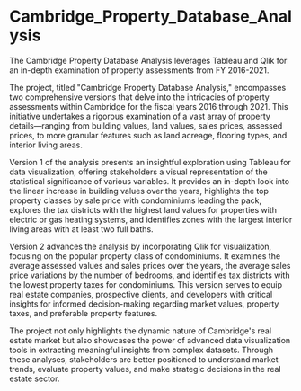 # Cambridge_Property_Database_Analysis
The Cambridge Property Database Analysis leverages Tableau and Qlik for an in-depth examination of property assessments from FY 2016-2021.

The project, titled "Cambridge Property Database Analysis," encompasses two comprehensive versions that delve into the intricacies of property assessments within Cambridge for the fiscal years 2016 through 2021. This initiative undertakes a rigorous examination of a vast array of property details—ranging from building values, land values, sales prices, assessed prices, to more granular features such as land acreage, flooring types, and interior living areas.

Version 1 of the analysis presents an insightful exploration using Tableau for data visualization, offering stakeholders a visual representation of the statistical significance of various variables. It provides an in-depth look into the linear increase in building values over the years, highlights the top property classes by sale price with condominiums leading the pack, explores the tax districts with the highest land values for properties with electric or gas heating systems, and identifies zones with the largest interior living areas with at least two full baths.

Version 2 advances the analysis by incorporating Qlik for visualization, focusing on the popular property class of condominiums. It examines the average assessed values and sales prices over the years, the average sales price variations by the number of bedrooms, and identifies tax districts with the lowest property taxes for condominiums. This version serves to equip real estate companies, prospective clients, and developers with critical insights for informed decision-making regarding market values, property taxes, and preferable property features.

The project not only highlights the dynamic nature of Cambridge's real estate market but also showcases the power of advanced data visualization tools in extracting meaningful insights from complex datasets. Through these analyses, stakeholders are better positioned to understand market trends, evaluate property values, and make strategic decisions in the real estate sector.
